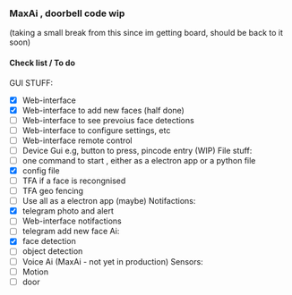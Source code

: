 
### MaxAi , doorbell code wip

(taking a small break from this since im getting board, should be back to it soon)

#### Check list / To do


GUI STUFF:
- [x]  Web-interface
- [x]  Web-interface to add new faces (half done)
- [ ]  Web-interface to see prevoius face detections
- [ ]  Web-interface to configure settings, etc
- [ ]  Web-interface remote control
- [ ]  Device Gui e.g, button to press, pincode entry (WIP)
File stuff:
- [ ] one command to start , either as a electron app or a python file
- [x] config file
- [ ] TFA if a face is recongnised 
- [ ] TFA geo fencing
- [ ] Use all as a electron app (maybe)
Notifactions:
- [x] telegram photo and alert
- [ ] Web-interface notifactions
- [ ] telegram add new face
Ai:
- [x] face detection
- [ ] object detection
- [ ] Voice Ai (MaxAi - not yet in production)
Sensors:
- [ ] Motion
- [ ] door
